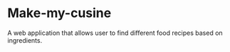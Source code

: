 # Make-my-cusine
A web application that allows user to find different food recipes based on ingredients.
